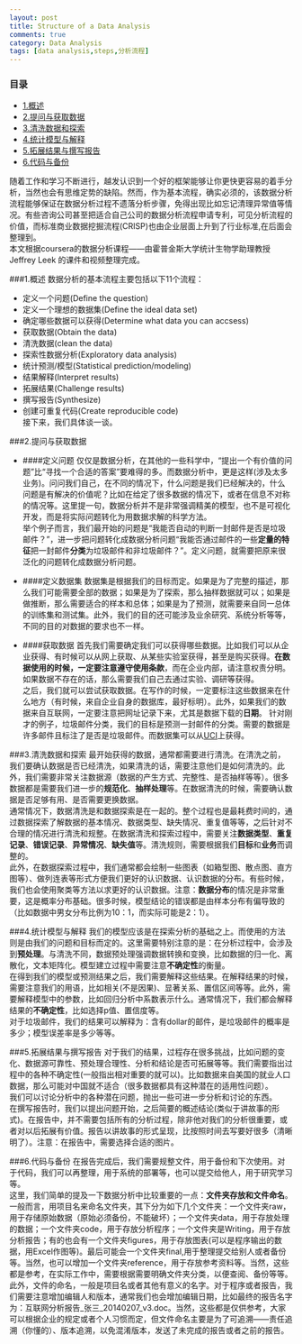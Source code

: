 ```yaml
---
layout: post
title: Structure of a Data Analysis
comments: true
category: Data Analysis
tags: [data analysis,steps,分析流程]
---
```


### 目录
- [1.概述](#1.概述)
- [2.提问与获取数据](#2.提问与获取数据)
- [3.清洗数据和探索](#3.清洗数据和探索)
- [4.统计模型与解释](#4.统计模型与解释)
- [5.拓展结果与撰写报告](#5.拓展结果与撰写报告)
- [6.代码与备份](#6.代码与备份)

  
随着工作和学习不断进行，越发认识到一个好的框架能够让你更快更容易的着手分析，当然也会有思维定势的缺陷。然而，作为基本流程，确实必须的，该数据分析流程能够保证在数据分析过程不遗落分析步骤，免得出现比如忘记清理异常值等情况。有些咨询公司甚至把适合自己公司的数据分析流程申请专利，可见分析流程的价值，而标准商业数据挖掘流程(CRISP)也由企业层面上升到了行业标准,在后面会整理到。  
本文根据coursera的数据分析课程——由霍普金斯大学统计生物学助理教授Jeffrey Leek 的课件和视频整理完成。 

###1.概述
数据分析的基本流程主要包括以下11个流程：  
- 定义一个问题(Define the question)
- 定义一个理想的数据集(Define the ideal data set)
- 确定哪些数据可以获得(Determine what data you can accsess)
- 获取数据(Obtain the data)
- 清洗数据(clean the data)
- 探索性数据分析(Exploratory data analysis)
- 统计预测/模型(Statistical prediction/modeling)
- 结果解释(Interpret results)
- 拓展结果(Challenge results)
- 撰写报告(Synthesize)
- 创建可重复代码(Create reproducible code)  
接下来，我们具体谈一谈。

###2.提问与获取数据
- ####定义问题
仅仅是数据分析，在其他的一些科学中，“提出一个有价值的问题”比“寻找一个合适的答案”要难得的多。而数据分析中，更是这样(涉及太多业务)。问问我们自己，在不同的情况下，什么问题是我们已经解决的，什么问题是有解决的价值呢？比如在给定了很多数据的情况下，或者在信息不对称的情况等。这里提一句，数据分析并不是非常强调精美的模型，也不是可视化开发，而是将实际问题转化为用数据求解的科学方法。  
举个例子而言，我们最开始的问题是“我能否自动的判断一封邮件是否是垃圾邮件？”，进一步把问题转化成数据分析问题“我能否通过邮件的一些**定量的特征**把一封邮件**分类**为垃圾邮件和非垃圾邮件？”。定义问题，就需要把原来很泛化的问题转化成数据分析问题。

- ####定义数据集
数据集是根据我们的目标而定。如果是为了完整的描述，那么我们可能需要全部的数据；如果是为了探索，那么抽样数据就可以；如果是做推断，那么需要适合的样本和总体；如果是为了预测，就需要来自同一总体的训练集和测试集。此外，我们的目的还可能涉及业余研究、系统分析等等，不同的目的对数据的要求也不一样。

- ####获取数据
首先我们需要确定我们可以获得哪些数据。比如我们可以从企业获得、有时候可以从网上获取、从某些实验室获得，甚至是购买获得。**在数据使用的时候，一定要注意遵守使用条款**，而在企业内部，请注意权责分明。如果数据不存在的话，那么需要我们自己去通过实验、调研等获得。  
之后，我们就可以尝试获取数据。在写作的时候，一定要标注这些数据来在什么地方（有时候，来自企业自身的数据库，最好标明）。此外，如果我们的数据来自互联网，一定要注意把网址记录下来，尤其是数据下载的**日期**。
针对刚才的例子，垃圾邮件分类，我们的目标是预测一封邮件的分类。需要的数据是许多邮件且标注了是否是垃圾邮件。而数据集可以从[UCI](http://archive.ics.uci.edu/ml/datasets/Spambase)上获得。

###3.清洗数据和探索
最开始获得的数据，通常都需要进行清洗。在清洗之前，我们要确认数据是否已经清洗，如果清洗的话，需要注意他们是如何清洗的。此外，我们需要非常关注数据源（数据的产生方式、完整性、是否抽样等等）。很多数据都是需要我们进一步的**规范化**、**抽样处理**等。在数据清洗的时候，需要确认数据是否足够有用、是否需要更换数据。  
通常情况下，数据清洗是和数据探索是在一起的。整个过程也是最耗费时间的，通过数据探索了解数据的基本情况、数据类型、缺失情况、重复值等等，之后针对不合理的情况进行清洗和规整。在数据清洗和探索过程中，需要关注**数据类型**、**重复记录**、**错误记录**、**异常情况**、**缺失值**等。清洗规则，需要根据我们**目标**和**业务**而调整的。  
此外，在数据探索过程中，我们通常都会绘制一些图表（如箱型图、散点图、直方图等）、做列连表等形式方便我们更好的认识数据、认识数据的分布。有些时候，我们也会使用聚类等方法以求更好的认识数据。注意：**数据分布**的情况是非常重要，这是概率分布基础。很多时候，模型结论的错误都是由样本分布有偏导致的（比如数据中男女分布比例为10：1，而实际可能是2：1）。  

###4.统计模型与解释
我们的模型应该是在探索分析的基础之上。而使用的方法则是由我们的问题和目标而定的。这里需要特别注意的是：在分析过程中，会涉及到**预处理**。与清洗不同，数据预处理强调数据转换和变换，比如数据的归一化、离散化，文本矩阵化。模型建立过程中需要注意**不确定性**的衡量。  
在得到我们的模型或预测结果之后，我们需要解释这些结果。在解释结果的时候，需要注意我们的用语，比如相关(不是因果)、显著关系、置信区间等等。此外，需要解释模型中的参数，比如回归分析中系数表示什么。通常情况下，我们都会解释结果的**不确定性**，比如选择p值、置信度等。  
对于垃圾邮件，我们的结果可以解释为：含有dollar的邮件，是垃圾邮件的概率是多少；模型误差率是多少等等。

###5.拓展结果与撰写报告
对于我们的结果，过程存在很多挑战，比如问题的变化、数据源可靠性、预处理合理性、分析和结论是否可拓展等等。我们需要指出过程中的各种不确定性(一般指出相对重要的就可以)。比如数据来自美国的就业人口数据，那么可能对中国就不适合（很多数据都具有这种潜在的适用性问题）。  
我们可以讨论分析中的各种潜在问题，抛出一些可进一步分析和讨论的东西。  
在撰写报告时，我们以提出问题开始，之后简要的概述结论(类似于讲故事的形式)。在报告中，并不需要包括所有的分析过程，除非他对我们的分析很重要，或者对以后拓展有价值。报告以讲故事的形式呈现，比按照时间去写要好很多（清晰明了）。注意：在报告中，需要选择合适的图片。

###6.代码与备份
在报告完成后，我们需要规整文件，用于备份和下次使用。对于代码，我们可以再整理，用于系统的部署等，也可以提交给他人，用于研究学习等。  
这里，我们简单的提及一下数据分析中比较重要的一点：**文件夹存放和文件命名**。一般而言，用项目名来命名文件夹，其下分为如下几个文件夹：一个文件夹raw，用于存储原始数据（原始必须备份，不能破坏）；一个文件夹data，用于存放处理的数据；一个文件夹code，用于存放分析程序；一个文件夹是Writing，用于存放分析报告；有的也会有一个文件夹figures，用于存放图表(可以是程序输出的数据，用Excel作图等)。最后可能会一个文件夹final,用于整理提交给别人或者备份等。当然，也可以增加一个文件夹reference，用于存放参考资料等。当然，这些都是参考，在实际工作中，需要根据需要明确文件夹分类，以便查阅、备份等等。  
此外，文件的命名，一般是项目名或者其他有意义的名字。对于程序或者报告，我们需要注意增加编辑人和版本，通常我们也会增加编辑日期，比如最终的报告名字为：互联网分析报告\_张三\_20140207\_v3.doc。当然，这些都是仅供参考，大家可以根据企业的规定或者个人习惯而定，但文件命名主要是为了可追溯——责任追溯（你懂的）、版本追溯，以免混淆版本，发送了未完成的报告或者之前的报告。